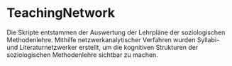 # TeachingNetwork

Die Skripte entstammen der Auswertung der Lehrpläne der soziologischen Methodenlehre. Mithilfe netzwerkanalytischer Verfahren wurden Syllabi- und Literaturnetzwerker erstellt, um die kognitiven Strukturen der soziologischen Methodenlehre sichtbar zu machen.
